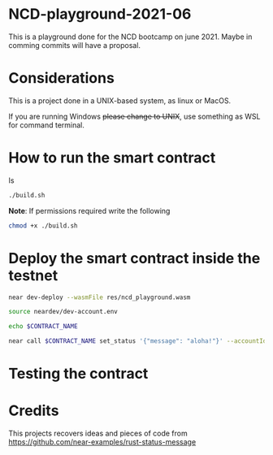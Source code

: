 # NCD-playground-2021-06
This is a playground done for the NCD bootcamp on june 2021. Maybe in comming commits will have a proposal.

# Considerations
This is a project done in a UNIX-based system, as linux or MacOS.

If you are running Windows ~~please change to UNIX~~, use something as WSL for command terminal.

# How to run the smart contract
Is 
```bash
./build.sh
```

**Note**: If permissions required write the following
```bash
chmod +x ./build.sh
```

# Deploy the smart contract inside the testnet
```bash
near dev-deploy --wasmFile res/ncd_playground.wasm
```

```bash
source neardev/dev-account.env 
```

```bash
echo $CONTRACT_NAME
```

```bash
near call $CONTRACT_NAME set_status '{"message": "aloha!"}' --accountId $CONTRACT_NAME
```
# Testing the contract

# Credits
This projects recovers ideas and pieces of code from https://github.com/near-examples/rust-status-message

